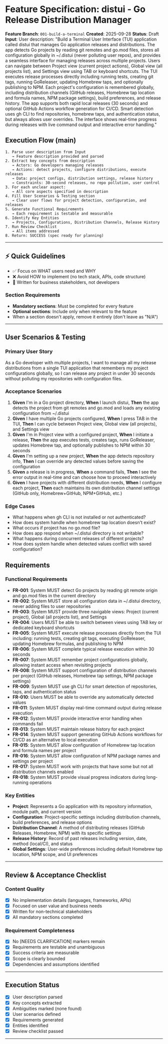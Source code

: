 # Feature Specification: distui - Go Release Distribution Manager

**Feature Branch**: `001-build-a-terminal`
**Created**: 2025-09-28
**Status**: Draft
**Input**: User description: "Build a Terminal User Interface (TUI) application called distui that manages Go application releases and distributions. The app detects Go projects by reading git remotes and go.mod files, stores all configuration globally in ~/.distui (never polluting user repos), and provides a seamless interface for managing releases across multiple projects. Users can navigate between Project view (current project actions), Global view (all projects list), and Settings view using TAB or keyboard shortcuts. The TUI executes release processes directly including running tests, creating git tags, running GoReleaser, updating Homebrew taps, and optionally publishing to NPM. Each project's configuration is remembered globally, including distribution channels (GitHub releases, Homebrew tap location and formula names, NPM package settings), build preferences, and release history. The app supports both rapid local releases (30 seconds) and optional GitHub Actions workflow generation for CI/CD. Smart detection uses gh CLI to find repositories, homebrew taps, and authentication status, but always allows user overrides. The interface shows real-time progress during releases with live command output and interactive error handling."

## Execution Flow (main)
```
1. Parse user description from Input
   → Feature description provided and parsed
2. Extract key concepts from description
   → Actors: Go developers managing releases
   → Actions: detect projects, configure distributions, execute releases
   → Data: project configs, distribution settings, release history
   → Constraints: 30-second releases, no repo pollution, user control
3. For each unclear aspect:
   → All core aspects specified in description
4. Fill User Scenarios & Testing section
   → Clear user flows for project detection, configuration, and releases
5. Generate Functional Requirements
   → Each requirement is testable and measurable
6. Identify Key Entities
   → Projects, Configurations, Distribution Channels, Release History
7. Run Review Checklist
   → All items addressed
8. Return: SUCCESS (spec ready for planning)
```

---

## ⚡ Quick Guidelines
- ✅ Focus on WHAT users need and WHY
- ❌ Avoid HOW to implement (no tech stack, APIs, code structure)
- 👥 Written for business stakeholders, not developers

### Section Requirements
- **Mandatory sections**: Must be completed for every feature
- **Optional sections**: Include only when relevant to the feature
- When a section doesn't apply, remove it entirely (don't leave as "N/A")

---

## User Scenarios & Testing

### Primary User Story
As a Go developer with multiple projects, I want to manage all my release distributions from a single TUI application that remembers my project configurations globally, so I can release any project in under 30 seconds without polluting my repositories with configuration files.

### Acceptance Scenarios
1. **Given** I'm in a Go project directory, **When** I launch distui, **Then** the app detects the project from git remotes and go.mod and loads any existing configuration from ~/.distui
2. **Given** I have multiple Go projects configured, **When** I press TAB in the TUI, **Then** I can cycle between Project view, Global view (all projects), and Settings view
3. **Given** I'm in Project view with a configured project, **When** I initiate a release, **Then** the app executes tests, creates tags, runs GoReleaser, updates Homebrew tap, and optionally publishes to NPM within 30 seconds
4. **Given** I'm setting up a new project, **When** the app detects repository info, **Then** I can override any detected values before saving the configuration
5. **Given** a release is in progress, **When** a command fails, **Then** I see the error output in real-time and can choose how to proceed interactively
6. **Given** I have projects with different distribution needs, **When** I configure each project, **Then** each maintains its own distribution channel settings (GitHub only, Homebrew+GitHub, NPM+GitHub, etc.)

### Edge Cases
- What happens when gh CLI is not installed or not authenticated?
- How does system handle when homebrew tap location doesn't exist?
- What occurs if project has no go.mod file?
- How does app respond when ~/.distui directory is not writable?
- What happens during concurrent releases of different projects?
- How does system handle when detected values conflict with saved configuration?

## Requirements

### Functional Requirements
- **FR-001**: System MUST detect Go projects by reading git remote origin and go.mod files in the current directory
- **FR-002**: System MUST store all configuration data in ~/.distui directory, never adding files to user repositories
- **FR-003**: System MUST provide three navigable views: Project (current project), Global (all projects list), and Settings
- **FR-004**: Users MUST be able to switch between views using TAB key or dedicated keyboard shortcuts
- **FR-005**: System MUST execute release processes directly from the TUI including: running tests, creating git tags, executing GoReleaser, updating Homebrew formulas, and publishing to NPM
- **FR-006**: System MUST complete typical release execution within 30 seconds
- **FR-007**: System MUST remember project configurations globally, allowing instant access when revisiting projects
- **FR-008**: System MUST support configuration of distribution channels per project (GitHub releases, Homebrew tap settings, NPM package settings)
- **FR-009**: System MUST use gh CLI for smart detection of repositories, taps, and authentication status
- **FR-010**: Users MUST be able to override any automatically detected values
- **FR-011**: System MUST display real-time command output during release execution
- **FR-012**: System MUST provide interactive error handling when commands fail
- **FR-013**: System MUST maintain release history for each project
- **FR-014**: System MUST support generating GitHub Actions workflows for CI/CD as an alternative to local execution
- **FR-015**: System MUST allow configuration of Homebrew tap location and formula names per project
- **FR-016**: System MUST allow configuration of NPM package names and settings per project
- **FR-017**: System MUST work with projects that have some but not all distribution channels enabled
- **FR-018**: System MUST provide visual progress indicators during long-running operations

### Key Entities
- **Project**: Represents a Go application with its repository information, module path, and current version
- **Configuration**: Project-specific settings including distribution channels, build preferences, and release options
- **Distribution Channel**: A method of distributing releases (GitHub Releases, Homebrew, NPM) with its specific settings
- **Release History**: Record of past releases including version, date, method (local/CI), and status
- **Global Settings**: User-wide preferences including default Homebrew tap location, NPM scope, and UI preferences

---

## Review & Acceptance Checklist

### Content Quality
- [x] No implementation details (languages, frameworks, APIs)
- [x] Focused on user value and business needs
- [x] Written for non-technical stakeholders
- [x] All mandatory sections completed

### Requirement Completeness
- [x] No [NEEDS CLARIFICATION] markers remain
- [x] Requirements are testable and unambiguous
- [x] Success criteria are measurable
- [x] Scope is clearly bounded
- [x] Dependencies and assumptions identified

---

## Execution Status

- [x] User description parsed
- [x] Key concepts extracted
- [x] Ambiguities marked (none found)
- [x] User scenarios defined
- [x] Requirements generated
- [x] Entities identified
- [x] Review checklist passed

---
